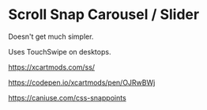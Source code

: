 # Scroll Snap Carousel / Slider

Doesn't get much simpler.

Uses TouchSwipe on desktops.

https://xcartmods.com/ss/

https://codepen.io/xcartmods/pen/OJRwBWj

https://caniuse.com/css-snappoints
